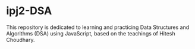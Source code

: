 # ipj2-DSA
This repository is dedicated to learning and practicing Data Structures and Algorithms (DSA) using JavaScript, based on the teachings of Hitesh Choudhary. 
